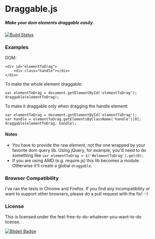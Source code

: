 # Draggable.js #
##### Make your dom elements draggable easily. #####
[![Build Status](https://travis-ci.org/gtramontina/draggable.js.png)](https://travis-ci.org/gtramontina/draggable.js)

### Examples
DOM:

    <div id="elementToDrag">
        <div class="handle"></div>
    </div>

To make the whole element draggable:

    var elementToDrag = document.getElementById('elementToDrag');
    draggable(elementToDrag);

To make it draggable only when dragging the handle element:

    var elementToDrag = document.getElementById('elementToDrag');
    var handle = elementToDrag.getElementsByClassName('handle')[0];
    draggable(elementToDrag, handle);

#### Notes
* You have to provide the raw element, not the one wrapped by your favorite dom query lib. Using jQuery, for example, you'd need to do something like `var elementToDrag = $('#elementToDrag').get(0);`
* If you are using AMD (e.g. require.js) this lib becomes a module. Otherwise it'll create a global `draggable`.

### Browser Compatibility
I've ran the tests in Chrome and Firefox.
If you find any incompatibility or want to support other browsers, please do a pull request with the fix! :-)

### License
This is licensed under the feel-free-to-do-whatever-you-want-to-do license.

[![Bitdeli Badge](https://d2weczhvl823v0.cloudfront.net/gtramontina/draggable.js/trend.png)](https://bitdeli.com/free "Bitdeli Badge")

